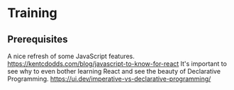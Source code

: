 # Training

## Prerequisites
A nice refresh of some JavaScript features.
https://kentcdodds.com/blog/javascript-to-know-for-react
It's important to see why to even bother learning React and see the beauty of Declarative Programming.
https://ui.dev/imperative-vs-declarative-programming/
